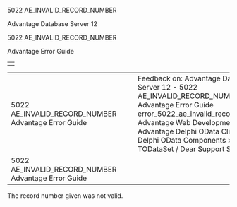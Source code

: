 5022 AE\_INVALID\_RECORD\_NUMBER




Advantage Database Server 12  

5022 AE\_INVALID\_RECORD\_NUMBER

Advantage Error Guide

|  |
| --- |
|  |

|  |  |  |  |  |
| --- | --- | --- | --- | --- |
| 5022 AE\_INVALID\_RECORD\_NUMBER  Advantage Error Guide |  |  | Feedback on: Advantage Database Server 12 - 5022 AE\_INVALID\_RECORD\_NUMBER Advantage Error Guide error\_5022\_ae\_invalid\_record\_number Advantage Web Development > Advantage Delphi OData Client > Delphi OData Components > TODataSet / Dear Support Staff, |  |
| 5022 AE\_INVALID\_RECORD\_NUMBER  Advantage Error Guide |  |  |  |  |

The record number given was not valid.